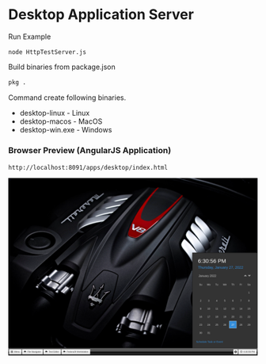 # Desktop Application Server


Run Example

```
node HttpTestServer.js
```
Build binaries from package.json

```sh
pkg .
```

Command create following binaries.

- desktop-linux - Linux
- desktop-macos - MacOS 
- desktop-win.exe - Windows

### Browser Preview (AngularJS Application)

```
http://localhost:8091/apps/desktop/index.html
```

![Alt text](/www/images/desktop-app.png?raw=true "Title")